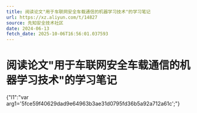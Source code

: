 ```yaml
---
title: 阅读论文"用于车联网安全车载通信的机器学习技术"的学习笔记
url: https://xz.aliyun.com/t/14827
source: 先知安全技术社区
date: 2024-06-13
fetch_date: 2025-10-06T16:56:01.037593
---
```


# 阅读论文"用于车联网安全车载通信的机器学习技术"的学习笔记

{"l1":"var arg1='5fce59f40629dad9e64963b3ae31d0795fd36b5a92a712a61c';"}